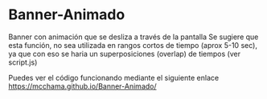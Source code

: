 # Banner-Animado
Banner con animación que se desliza a través de la pantalla
Se sugiere que esta función, no sea utilizada en rangos cortos de tiempo (aprox 5-10 sec), ya que con eso se haria un superposiciones (overlap) de tiempos (ver script.js)

Puedes ver el código funcionando mediante el siguiente enlace
  https://mcchama.github.io/Banner-Animado/
